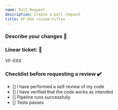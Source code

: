 ```yaml
---
name: Pull Request
description: Create a pull request
title: VF-XXX <issue-title>
---
```

### Describe your changes 📖

<!-- What are your changes, is there any reasons for your particular implementation? -->

### Linear ticket: 🔖

VF-XXX

### Checklist before requesting a review ✔️

- [] I have performed a self-review of my code
- [] I have verified that the code works as intended
- [] Pipeline runs successfully
- [] Tests passes
